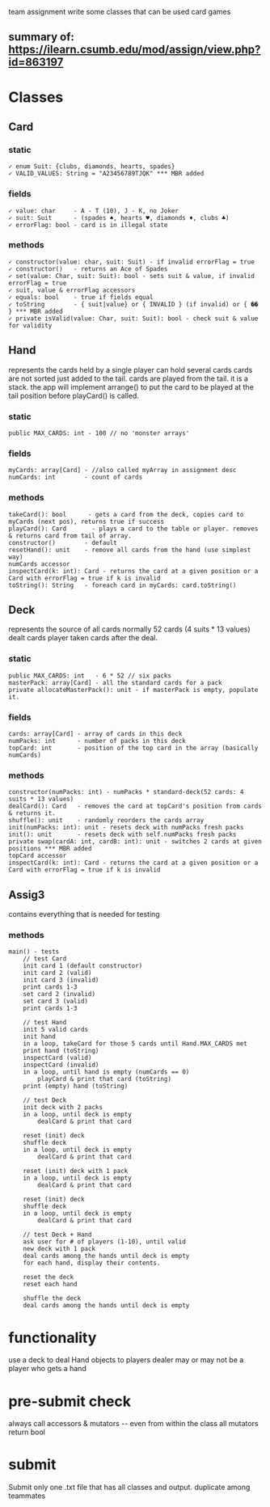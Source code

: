 team assignment
write some classes that can be used card games

summary of: https://ilearn.csumb.edu/mod/assign/view.php?id=863197
---
# Classes
## Card
### static
    ✓ enum Suit: {clubs, diamonds, hearts, spades}
    ✓ VALID_VALUES: String = "A23456789TJQK" *** MBR added
### fields
    ✓ value: char     - A - T (10), J - K, no Joker
    ✓ suit: Suit      - (spades ♠, hearts ♥, diamonds ♦, clubs ♣)
    ✓ errorFlag: bool - card is in illegal state
### methods
    ✓ constructor(value: char, suit: Suit) - if invalid errorFlag = true
    ✓ constructor()   - returns an Ace of Spades
    ✓ set(value: Char, suit: Suit): bool - sets suit & value, if invalid errorFlag = true
    ✓ suit, value & errorFlag accessors
    ✓ equals: bool    - true if fields equal
    ✓ toString        - { suit|value} or { INVALID } (if invalid) or { �� } *** MBR added
    ✓ private isValid(value: Char, suit: Suit): bool - check suit & value for validity

## Hand
represents the cards held by a single player
    can hold several cards
    cards are not sorted just added to the tail.
    cards are played from the tail.
        it is a stack.
    the app will implement arrange() to put the card to be played at the tail position before playCard() is called.

### static
    public MAX_CARDS: int - 100 // no 'monster arrays'
### fields
    myCards: array[Card] - //also called myArray in assignment desc
    numCards: int        - count of cards
### methods
    takeCard(): bool      - gets a card from the deck, copies card to myCards (next pos), returns true if success
    playCard(): Card       - plays a card to the table or player. removes & returns card from tail of array.
    constructor()        - default
    resetHand(): unit    - remove all cards from the hand (use simplest way)
    numCards accessor
    inspectCard(k: int): Card - returns the card at a given position or a Card with errorFlag = true if k is invalid
    toString(): String   - foreach card in myCards: card.toString()


## Deck
represents the source of all cards
    normally 52 cards (4 suits * 13 values)
    dealt cards
    player taken cards after the deal.
### static
    public MAX_CARDS: int   - 6 * 52 // six packs
    masterPack: array[Card] - all the standard cards for a pack
    private allocateMasterPack(): unit - if masterPack is empty, populate it.

### fields
    cards: array[Card] - array of cards in this deck
    numPacks: int      - number of packs in this deck
    topCard: int       - position of the top card in the array (basically numCards)
### methods
    constructor(numPacks: int) - numPacks * standard-deck(52 cards: 4 suits * 13 values)
    dealCard(): Card   - removes the card at topCard's position from cards & returns it.
    shuffle(): unit    - randomly reorders the cards array
    init(numPacks: int): unit - resets deck with numPacks fresh packs
    init(): unit       - resets deck with self.numPacks fresh packs
    private swap(cardA: int, cardB: int): unit - switches 2 cards at given positions *** MBR added
    topCard accessor
    inspectCard(k: int): Card - returns the card at a given position or a Card with errorFlag = true if k is invalid


## Assig3
contains everything that is needed for testing

### methods
    main() - tests
        // test Card
        init card 1 (default constructor)
        init card 2 (valid)
        init card 3 (invalid)
        print cards 1-3
        set card 2 (invalid)
        set card 3 (valid)
        print cards 1-3

        // test Hand
        init 5 valid cards
        init hand
        in a loop, takeCard for those 5 cards until Hand.MAX_CARDS met
        print hand (toString)
        inspectCard (valid)
        inspectCard (invalid)
        in a loop, until hand is empty (numCards == 0)
            playCard & print that card (toString)
        print (empty) hand (toString)

        // test Deck
        init deck with 2 packs
        in a loop, until deck is empty
            dealCard & print that card

        reset (init) deck
        shuffle deck
        in a loop, until deck is empty
            dealCard & print that card

        reset (init) deck with 1 pack
        in a loop, until deck is empty
            dealCard & print that card

        reset (init) deck
        shuffle deck
        in a loop, until deck is empty
            dealCard & print that card

        // test Deck + Hand
        ask user for # of players (1-10), until valid
        new deck with 1 pack
        deal cards among the hands until deck is empty
        for each hand, display their contents.

        reset the deck
        reset each hand

        shuffle the deck
        deal cards among the hands until deck is empty
        

# functionality
use a deck to deal Hand objects to players
dealer may or may not be a player who gets a hand

# pre-submit check
always call accessors & mutators -- even from within the class
all mutators return bool

# submit
Submit only one .txt file that has all classes and output.
duplicate among teammates
